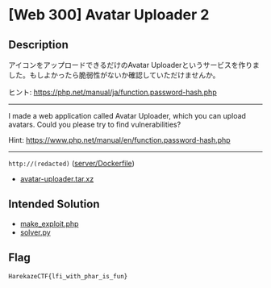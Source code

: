 # [Web 300] Avatar Uploader 2
## Description
アイコンをアップロードできるだけのAvatar Uploaderというサービスを作りました。もしよかったら脆弱性がないか確認していただけませんか。

ヒント: https://php.net/manual/ja/function.password-hash.php

---

I made a web application called Avatar Uploader, which you can upload avatars. Could you please try to find vulnerabilities?

Hint: https://www.php.net/manual/en/function.password-hash.php

---

`http://(redacted)` ([server/Dockerfile](server/Dockerfile))

- [avatar-uploader.tar.xz](attachments/avatar-uploader.tar.xz)

## Intended Solution
- [make_exploit.php](solver/make_exploit.php)
- [solver.py](solver/solver.py)

## Flag
```
HarekazeCTF{lfi_with_phar_is_fun}
```